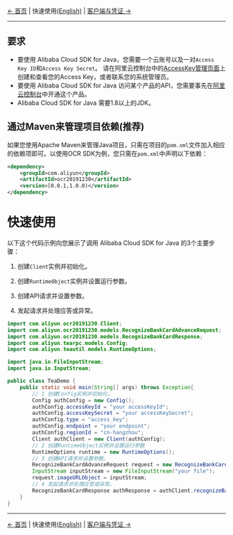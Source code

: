 [← 首页](../../README-CN.md) | 快速使用[(English)](0-Examples-EN.md) | [客户端与凭证 →](1-Client-CN.md)

***

## 要求
- 要使用 Alibaba Cloud SDK for Java，您需要一个云账号以及一对`Access Key ID`和`Access Key Secret`。 请在阿里云控制台中的[AccessKey管理页面](https://usercenter.console.aliyun.com/?spm=5176.doc52740.2.3.QKZk8w#/manage/ak)上创建和查看您的Access Key，或者联系您的系统管理员。
- 要使用 Alibaba Cloud SDK for Java 访问某个产品的API，您需要事先在[阿里云控制台](https://home.console.aliyun.com/?spm=5176.doc52740.2.4.QKZk8w)中开通这个产品。
- Alibaba Cloud SDK for Java 需要1.8以上的JDK。

## 通过Maven来管理项目依赖(推荐)
如果您使用Apache Maven来管理Java项目，只需在项目的`pom.xml`文件加入相应的依赖项即可。以使用OCR SDK为例，您只需在`pom.xml`中声明以下依赖：
```xml
<dependency>
    <groupId>com.aliyun</groupId>
    <artifactId>ocr20191230</artifactId>
    <version>[0.0.1,1.0.0)</version>
</dependency>
```
# 快速使用

以下这个代码示例向您展示了调用 Alibaba Cloud SDK for Java 的3个主要步骤：
1. 创建`Client`实例并初始化。

2. 创建`RuntimeObject`实例并设置运行参数。

3. 创建API请求并设置参数。

4. 发起请求并处理应答或异常。
```java
import com.aliyun.ocr20191230.Client;
import com.aliyun.ocr20191230.models.RecognizeBankCardAdvanceRequest;
import com.aliyun.ocr20191230.models.RecognizeBankCardResponse;
import com.aliyun.tearpc.models.Config;
import com.aliyun.teautil.models.RuntimeOptions;

import java.io.FileInputStream;
import java.io.InputStream;

public class TeaDemo {
    public static void main(String[] args) throws Exception{
        // 1 创建Config实例并初始化。
        Config authConfig = new Config();
        authConfig.accessKeyId = "your accessKeyId";
        authConfig.accessKeySecret = "your accessKeySecret";
        authConfig.type = "access_key";
        authConfig.endpoint = "your endpoint";
        authConfig.regionId = "cn-hangzhou";
        Client authClient = new Client(authConfig);
        // 2 创建RuntimeObject实例并设置运行参数
        RuntimeOptions runtime = new RuntimeOptions();
        // 3 创建API请求并设置参数。
        RecognizeBankCardAdvanceRequest request = new RecognizeBankCardAdvanceRequest();
        InputStream inputStream = new FileInputStream("your file");
        request.imageURLObject = inputStream;
        // 4 发起请求并处理应答或异常。
        RecognizeBankCardResponse authResponse = authClient.recognizeBankCardAdvance(request, runtime);
    }
}
```
***
[← 首页](../../README-CN.md) | 快速使用[(English)](0-Examples-EN.md) | [客户端与凭证 →](1-Client-CN.md)
